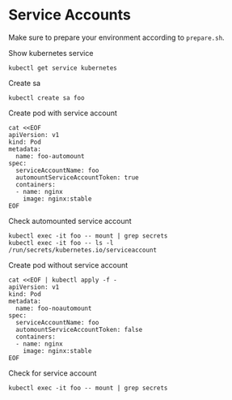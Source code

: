 # Service Accounts

Make sure to prepare your environment according to `prepare.sh`.

Show kubernetes service

```shell
kubectl get service kubernetes
```

Create sa

```shell
kubectl create sa foo
```

Create pod with service account

```shell
cat <<EOF
apiVersion: v1
kind: Pod
metadata:
  name: foo-automount
spec:
  serviceAccountName: foo
  automountServiceAccountToken: true
  containers:
  - name: nginx
    image: nginx:stable
EOF
```

Check automounted service account

```shell
kubectl exec -it foo -- mount | grep secrets
kubectl exec -it foo -- ls -l /run/secrets/kubernetes.io/serviceaccount
```

Create pod without service account

```shell
cat <<EOF | kubectl apply -f -
apiVersion: v1
kind: Pod
metadata:
  name: foo-noautomount
spec:
  serviceAccountName: foo
  automountServiceAccountToken: false
  containers:
  - name: nginx
    image: nginx:stable
EOF
```

Check for service account

```shell
kubectl exec -it foo -- mount | grep secrets
```
